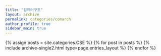```yaml
---
title: "컴퓨터구조"
layout: archive
permalink: categories/comarch
author_profile: true
sidebar_main: true
---
```



{% assign posts = site.categories.CSE %}
{% for post in posts %} {% include archive-single2.html type=page.entries_layout %} {% endfor %}